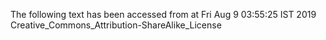 The following text has been accessed from at Fri Aug 9 03:55:25 IST 2019
Creative_Commons_Attribution-ShareAlike_License
